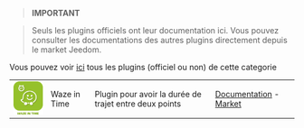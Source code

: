 
>**IMPORTANT**

>Seuls les plugins officiels ont leur documentation ici. Vous pouvez consulter les documentations des autres plugins directement depuis le market Jeedom.


Vous pouvez voir [ici](https://market.jeedom.com/index.php?v=d&p=market&type=plugin&categorie=travel) tous les plugins (officiel ou non) de cette categorie

| | | | |
|--- | --- | --- | ---|
|<img src="wazeintime/wazeintime_icon.png" width="100" />|Waze in Time|Plugin pour avoir la durée de trajet entre deux points|[Documentation](wazeintime/index.md) - [Market](https://market.jeedom.com/index.php?v=d&p=market_display&id=1820)|
